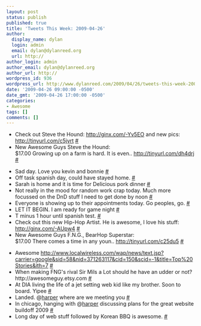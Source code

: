 ```yaml
---
layout: post
status: publish
published: true
title: 'Tweets This Week: 2009-04-26'
author:
  display_name: dylan
  login: admin
  email: dylan@dylanreed.org
  url: http://
author_login: admin
author_email: dylan@dylanreed.org
author_url: http://
wordpress_id: 936
wordpress_url: http://www.dylanreed.com/2009/04/26/tweets-this-week-2009-04-26/
date: '2009-04-26 09:00:00 -0500'
date_gmt: '2009-04-26 17:00:00 -0500'
categories:
- Awesome
tags: []
comments: []
---
```

<ul class="aktt_tweet_digest">
<li>Check out Steve the Hound: <a href="http://ginx.com/-Yv5EO" rel="nofollow">http://ginx.com/-Yv5EO</a> and new pics: <a href="http://tinyurl.com/c5jyrt" rel="nofollow">http://tinyurl.com/c5jyrt</a> <a href="http://twitter.com/awesomeguy/statuses/1559294533">#</a></li>
<li>New Awesome Guys Steve the Hound:<br />
 		 		 			$17.00					Growing up on a farm is hard. It is even.. <a href="http://tinyurl.com/dh4drj" rel="nofollow">http://tinyurl.com/dh4drj</a> <a href="http://twitter.com/awesomeguy/statuses/1559449545">#</a></li></p>
<li>Sad day. Love you kevin and bonnie <a href="http://twitter.com/awesomeguy/statuses/1565576948">#</a></li>
<li>Off task spanish day, could have stayed home. <a href="http://twitter.com/awesomeguy/statuses/1566355720">#</a></li>
<li>Sarah is home and it is time for Delicious pork dinner <a href="http://twitter.com/awesomeguy/statuses/1570122725">#</a></li>
<li>Not really in the mood for random work crap today. Much more focussed on the DnD stuff I need to get done by noon <a href="http://twitter.com/awesomeguy/statuses/1575372202">#</a></li>
<li>Everyone is showing up to their appointments today. Go peoples, go. <a href="http://twitter.com/awesomeguy/statuses/1578035618">#</a></li>
<li>LET IT BEGIN. I am ready for game night <a href="http://twitter.com/awesomeguy/statuses/1578982754">#</a></li>
<li>T minus 1 hour until spanish test. <a href="http://twitter.com/awesomeguy/statuses/1584326921">#</a></li>
<li>Check out this new Hip-Hop Artist. He is awesome, I love his stuff: <a href="http://ginx.com/-AUpw4" rel="nofollow">http://ginx.com/-AUpw4</a> <a href="http://twitter.com/awesomeguy/statuses/1589873199">#</a></li>
<li>New Awesome Guys F.N.G., BearHop Superstar:<br />
 		 		 			$17.00					There comes a time in any youn.. <a href="http://tinyurl.com/c25du5" rel="nofollow">http://tinyurl.com/c25du5</a> <a href="http://twitter.com/awesomeguy/statuses/1590548011">#</a></li></p>
<li>Awesome <a href="http://www.localwireless.com/wap/news/text.jsp?carrier=google&amp;sid=58&amp;nid=371263117&amp;cid=150&amp;scid=-1&amp;title=Top%20Stories&amp;ith=7" rel="nofollow">http://www.localwireless.com/wap/news/text.jsp?carrier=google&amp;sid=58&amp;nid=371263117&amp;cid=150&amp;scid=-1&amp;title=Top%20Stories&amp;ith=7</a> <a href="http://twitter.com/awesomeguy/statuses/1597250093">#</a></li>
<li>When making FNG's rival Sir Mils a Lot should he have an udder or not?http://awesomeguy.etsy.com <a href="http://twitter.com/awesomeguy/statuses/1597798699">#</a></li>
<li>At DIA living the life of a jet setting web kid like my brother. Soon to board. Yipee <a href="http://twitter.com/awesomeguy/statuses/1605358964">#</a></li>
<li>Landed. @<a href="http://twitter.com/harper">harper</a> where are we meeting you <a href="http://twitter.com/awesomeguy/statuses/1606806887">#</a></li>
<li>In chicago, hanging with @<a href="http://twitter.com/harper">harper</a> discussing plans for the great website buildoff 2009 <a href="http://twitter.com/awesomeguy/statuses/1608380580">#</a></li>
<li>Long day of web stuff followed by Korean BBQ is awesome. <a href="http://twitter.com/awesomeguy/statuses/1617721145">#</a></li><br />
</ul></p>
